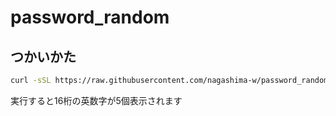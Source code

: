 # password_random

## つかいかた

```bash
curl -sSL https://raw.githubusercontent.com/nagashima-w/password_random/master/pswd.sh | sh -
```

実行すると16桁の英数字が5個表示されます
